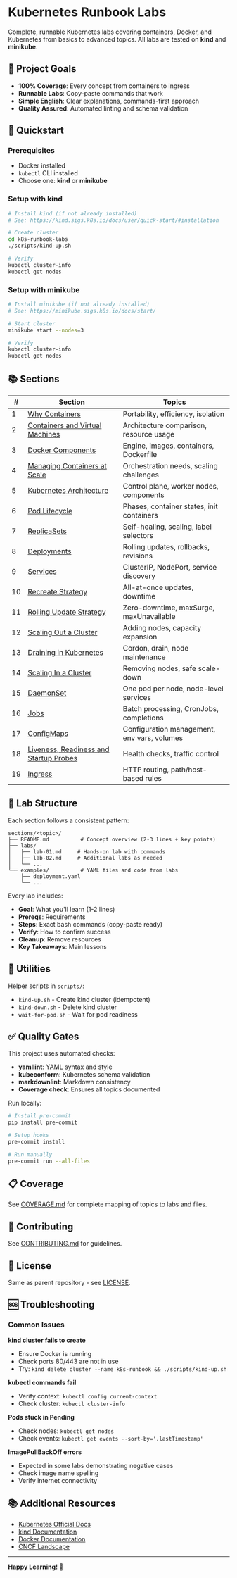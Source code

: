 # Kubernetes Runbook Labs

Complete, runnable Kubernetes labs covering containers, Docker, and Kubernetes from basics to advanced topics. All labs are tested on **kind** and **minikube**.

## 🎯 Project Goals

- **100% Coverage**: Every concept from containers to ingress
- **Runnable Labs**: Copy-paste commands that work
- **Simple English**: Clear explanations, commands-first approach
- **Quality Assured**: Automated linting and schema validation

## 🚀 Quickstart

### Prerequisites

- Docker installed
- `kubectl` CLI installed
- Choose one: **kind** or **minikube**

### Setup with kind

```bash
# Install kind (if not already installed)
# See: https://kind.sigs.k8s.io/docs/user/quick-start/#installation

# Create cluster
cd k8s-runbook-labs
./scripts/kind-up.sh

# Verify
kubectl cluster-info
kubectl get nodes
```

### Setup with minikube

```bash
# Install minikube (if not already installed)
# See: https://minikube.sigs.k8s.io/docs/start/

# Start cluster
minikube start --nodes=3

# Verify
kubectl cluster-info
kubectl get nodes
```

## 📚 Sections

| # | Section | Topics |
|---|---------|--------|
| 1 | [Why Containers](sections/why-containers/) | Portability, efficiency, isolation |
| 2 | [Containers and Virtual Machines](sections/containers-and-virtual-machines/) | Architecture comparison, resource usage |
| 3 | [Docker Components](sections/docker-components/) | Engine, images, containers, Dockerfile |
| 4 | [Managing Containers at Scale](sections/managing-containers-at-scale/) | Orchestration needs, scaling challenges |
| 5 | [Kubernetes Architecture](sections/kubernetes-architecture/) | Control plane, worker nodes, components |
| 6 | [Pod Lifecycle](sections/pod-lifecycle/) | Phases, container states, init containers |
| 7 | [ReplicaSets](sections/replicasets/) | Self-healing, scaling, label selectors |
| 8 | [Deployments](sections/deployments/) | Rolling updates, rollbacks, revisions |
| 9 | [Services](sections/services/) | ClusterIP, NodePort, service discovery |
| 10 | [Recreate Strategy](sections/recreate-strategy/) | All-at-once updates, downtime |
| 11 | [Rolling Update Strategy](sections/rolling-update-strategy/) | Zero-downtime, maxSurge, maxUnavailable |
| 12 | [Scaling Out a Cluster](sections/scaling-out-a-cluster/) | Adding nodes, capacity expansion |
| 13 | [Draining in Kubernetes](sections/draining-in-kubernetes/) | Cordon, drain, node maintenance |
| 14 | [Scaling In a Cluster](sections/scaling-in-a-cluster/) | Removing nodes, safe scale-down |
| 15 | [DaemonSet](sections/daemonset/) | One pod per node, node-level services |
| 16 | [Jobs](sections/jobs/) | Batch processing, CronJobs, completions |
| 17 | [ConfigMaps](sections/configmaps/) | Configuration management, env vars, volumes |
| 18 | [Liveness, Readiness and Startup Probes](sections/liveness-readiness-startup-probes/) | Health checks, traffic control |
| 19 | [Ingress](sections/ingress/) | HTTP routing, path/host-based rules |

## 🧪 Lab Structure

Each section follows a consistent pattern:

```
sections/<topic>/
├── README.md          # Concept overview (2-3 lines + key points)
├── labs/
│   ├── lab-01.md     # Hands-on lab with commands
│   ├── lab-02.md     # Additional labs as needed
│   └── ...
└── examples/          # YAML files and code from labs
    ├── deployment.yaml
    └── ...
```

Every lab includes:
- **Goal**: What you'll learn (1-2 lines)
- **Prereqs**: Requirements
- **Steps**: Exact bash commands (copy-paste ready)
- **Verify**: How to confirm success
- **Cleanup**: Remove resources
- **Key Takeaways**: Main lessons

## 🔧 Utilities

Helper scripts in `scripts/`:

- `kind-up.sh` - Create kind cluster (idempotent)
- `kind-down.sh` - Delete kind cluster
- `wait-for-pod.sh` - Wait for pod readiness

## ✅ Quality Gates

This project uses automated checks:

- **yamllint**: YAML syntax and style
- **kubeconform**: Kubernetes schema validation
- **markdownlint**: Markdown consistency
- **Coverage check**: Ensures all topics documented

Run locally:

```bash
# Install pre-commit
pip install pre-commit

# Setup hooks
pre-commit install

# Run manually
pre-commit run --all-files
```

## 📋 Coverage

See [COVERAGE.md](COVERAGE.md) for complete mapping of topics to labs and files.

## 🤝 Contributing

See [CONTRIBUTING.md](../CONTRIBUTING.md) for guidelines.

## 📄 License

Same as parent repository - see [LICENSE](../LICENSE).

## 🆘 Troubleshooting

### Common Issues

**kind cluster fails to create**
- Ensure Docker is running
- Check ports 80/443 are not in use
- Try: `kind delete cluster --name k8s-runbook && ./scripts/kind-up.sh`

**kubectl commands fail**
- Verify context: `kubectl config current-context`
- Check cluster: `kubectl cluster-info`

**Pods stuck in Pending**
- Check nodes: `kubectl get nodes`
- Check events: `kubectl get events --sort-by='.lastTimestamp'`

**ImagePullBackOff errors**
- Expected in some labs demonstrating negative cases
- Check image name spelling
- Verify internet connectivity

## 📚 Additional Resources

- [Kubernetes Official Docs](https://kubernetes.io/docs/)
- [kind Documentation](https://kind.sigs.k8s.io/)
- [Docker Documentation](https://docs.docker.com/)
- [CNCF Landscape](https://landscape.cncf.io/)

---

**Happy Learning! 🚀**
